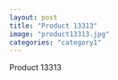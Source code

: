 ```yaml
---
layout: post
title: "Product 13313"
image: "product13313.jpg"
categories: "category1"
---
```

Product 13313
